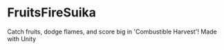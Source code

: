 # FruitsFireSuika
Catch fruits, dodge flames, and score big in 'Combustible Harvest'! Made with Unity
